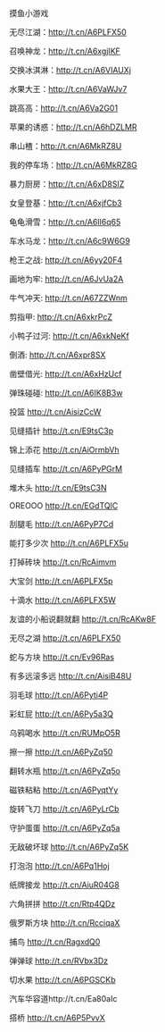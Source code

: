 


摸鱼小游戏

无尽江湖：http://t.cn/A6PLFX50

召唤神龙：http://t.cn/A6xgjIKF

交换冰淇淋：http://t.cn/A6VIAUXj

水果大王：http://t.cn/A6VaWJv7

跳高高：http://t.cn/A6Va2G01

苹果的诱惑：http://t.cn/A6hDZLMR

串山楂：http://t.cn/A6MkRZ8U

我的停车场：http://t.cn/A6MkRZ8G

暴力厨房：http://t.cn/A6xD8SIZ

女皇登基：http://t.cn/A6xjfCb3

龟龟滑雪：http://t.cn/A6Il6q65

车水马龙：http://t.cn/A6c9W6G9

枪王之战: http://t.cn/A6yy20F4

画地为牢: http://t.cn/A6JvUa2A

牛气冲天: http://t.cn/A67ZZWnm

剪指甲: http://t.cn/A6xkrPcZ

小鸭子过河: http://t.cn/A6xkNeKf

倒酒: http://t.cn/A6xpr8SX

凿壁借光: http://t.cn/A6xHzUcf

弹珠碰碰: http://t.cn/A6IK8B3w



投篮 http://t.cn/AisizCcW

见缝插针 http://t.cn/E9tsC3p

锦上添花 http://t.cn/AiOrmbVh

见缝插车 http://t.cn/A6PyPGrM

堆木头 http://t.cn/E9tsC3N

OREOOO http://t.cn/EGdTQlC

刮腿毛 http://t.cn/A6PyP7Cd

能打多少次 http://t.cn/A6PLFX5u

打掉砖块 http://t.cn/RcAimvm  

大宝剑 http://t.cn/A6PLFX5p

十滴水 http://t.cn/A6PLFX5W

友谊的小船说翻就翻 http://t.cn/RcAKw8F

无尽之湖 http://t.cn/A6PLFX50

蛇与方块 http://t.cn/Ev96Ras

有多远滚多远 http://t.cn/AisiB48U

羽毛球 http://t.cn/A6Pyti4P

彩虹屁 http://t.cn/A6Py5a3Q

乌鸦喝水 http://t.cn/RUMpO5R

擦一擦 http://t.cn/A6PyZq50

翻转水瓶 http://t.cn/A6PyZq5o

磁铁粘粘 http://t.cn/A6PyqtYy

旋转飞刀 http://t.cn/A6PyLrCb

守护蛋蛋 http://t.cn/A6PyZq5a

无敌破坏球 http://t.cn/A6PyZq5K

打泡泡 http://t.cn/A6Pq1Hoj

纸牌接龙 http://t.cn/AiuR04G8

六角拼拼 http://t.cn/Rtp4QDz

俄罗斯方块 http://t.cn/RcciqaX

捕鸟 http://t.cn/RagxdQ0

弹弹球 http://t.cn/RVbx3Dz

切水果 http://t.cn/A6PGSCKb

汽车华容道http://t.cn/Ea80aIc

搭桥 http://t.cn/A6P5PvvX


















































































































